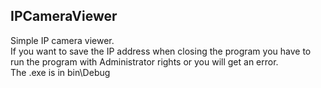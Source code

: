 ## IPCameraViewer
Simple IP camera viewer.  
If you want to save the IP address when closing the program you have to run the program with Administrator rights or you will get an error.  
The .exe is in bin\Debug
